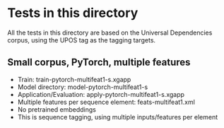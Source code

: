 # Tests in this directory

All the tests in this directory are based on the Universal Dependencies corpus, using
the UPOS tag as the tagging targets.

## Small corpus, PyTorch, multiple features

* Train: train-pytorch-multifeat1-s.xgapp
* Model directory: model-pytorch-multifeat1-s
* Application/Evaluation: apply-pytorch-multifeat1-s.xgapp
* Multiple features per sequence element: feats-multifeat1.xml
* No pretrained embeddings
* This is sequence tagging, using multiple inputs/features per element

